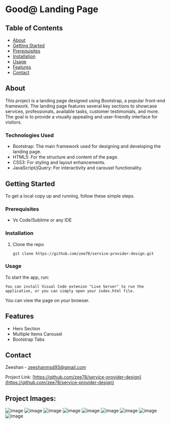 # Good@ Landing Page

## Table of Contents

- [About](#about)
- [Getting Started](#getting-started)
- [Prerequisites](#prerequisites)
- [Installation](#installation)
- [Usage](#usage)
- [Features](#features)
- [Contact](#contact)

## About

This project is a landing page designed using Bootstrap, a popular front-end framework. The landing page features several key sections to showcase services, professionals, available tasks, customer testimonials, and more. The goal is to provide a visually appealing and user-friendly interface for visitors.

### Technologies Used
- Bootstrap: The main framework used for designing and developing the landing page.
- HTML5: For the structure and content of the page.
- CSS3: For styling and layout enhancements.
- JavaScript/jQuery: For interactivity and carousel functionality.
  
## Getting Started

To get a local copy up and running, follow these simple steps.

### Prerequisites

- Vs Code/Sublime or any IDE

### Installation

1. Clone the repo
   ```
   git clone https://github.com/zee78/service-provider-design.git
   ```

### Usage

To start the app, run:

```
You can install Visual Code extenion "Live Server" to run the application, or you can simply open your index.html file.
```
You can view the page on your browser.

## Features

- Hero Section
- Multiple Items Carousel
- Bootstrap Tabs

## Contact

Zeeshan - zeeshanmsd93@gmail.com

Project Link: [https://github.com/zee78/service-provider-design](https://github.com/zee78/service-provider-design)


## Project Images:

![image](https://github.com/zee78/service-provider-design/assets/36064689/145aa8f5-07a1-434d-98f6-c3a06d2c4ecc)
![image](https://github.com/zee78/service-provider-design/assets/36064689/7de1ba85-07a7-4720-8ec1-5499c24dc25c)
![image](https://github.com/zee78/service-provider-design/assets/36064689/538a82c3-cdc8-4dbf-b2ee-3521dce5fa99)
![image](https://github.com/zee78/service-provider-design/assets/36064689/7d495791-5204-4907-b04b-584605bc297b)
![image](https://github.com/zee78/service-provider-design/assets/36064689/aabd8220-a302-4738-b6c6-8f7693fc2592)
![image](https://github.com/zee78/service-provider-design/assets/36064689/63e1cae2-9df9-4e61-b3e3-426604658005)
![image](https://github.com/zee78/service-provider-design/assets/36064689/ed87497b-13dc-4624-95e1-1881cc3b2e27)
![image](https://github.com/zee78/service-provider-design/assets/36064689/633435c6-1241-4823-9ecf-53ce32cad4f0)
![image](https://github.com/zee78/service-provider-design/assets/36064689/4c6e10da-2d43-412f-be05-51cdde93c768)
















